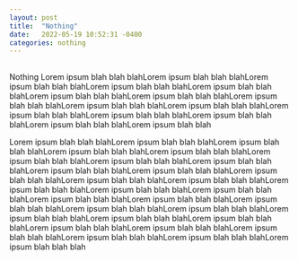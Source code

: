 ```yaml
---
layout: post
title:  "Nothing"
date:   2022-05-19 10:52:31 -0400
categories: nothing
---
```

<h2></h2>
<p>Nothing Lorem ipsum blah blah blahLorem ipsum blah blah blahLorem ipsum blah blah blahLorem ipsum blah blah blahLorem ipsum blah blah blahLorem ipsum blah blah blahLorem ipsum blah blah blahLorem ipsum blah blah blahLorem ipsum blah blah blahLorem ipsum blah blah blahLorem ipsum blah blah blahLorem ipsum blah blah blahLorem ipsum blah blah blahLorem ipsum blah blah blahLorem ipsum blah blah </p>

<p> Lorem ipsum blah blah blahLorem ipsum blah blah blahLorem ipsum blah blah blahLorem ipsum blah blah blahLorem ipsum blah blah blahLorem ipsum blah blah blahLorem ipsum blah blah blahLorem ipsum blah blah blahLorem ipsum blah blah blahLorem ipsum blah blah blahLorem ipsum blah blah blahLorem ipsum blah blah blahLorem ipsum blah blah blahLorem ipsum blah blah blahLorem ipsum blah blah blahLorem ipsum blah blah blahLorem ipsum blah blah blahLorem ipsum blah blah blahLorem ipsum blah blah blahLorem ipsum blah blah blahLorem ipsum blah blah blahLorem ipsum blah blah blahLorem ipsum blah blah blahLorem ipsum blah blah blahLorem ipsum blah blah blahLorem ipsum blah blah blahLorem ipsum blah blah blahLorem ipsum blah blah blahLorem ipsum blah blah blahLorem ipsum blah blah blah </p>
